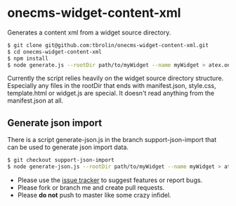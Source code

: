 # onecms-widget-content-xml
Generates a content xml from a widget source directory.

```bash
$ git clone git@github.com:tbrolin/onecms-widget-content-xml.git
$ cd onecms-widget-content-xml
$ npm install
$ node generate.js --rootDir path/to/myWidget --name myWidget > atex.onecms.Widget-myWidget.xml
```

Currently the script relies heavily on the widget source directory structure. Especially any files in the rootDir that ends with manifest.json, style.css, template.html or widget.js are special. It doesn't read anything from the manifest.json at all.

## Generate json import

There is a script generate-json.js in the branch support-json-import that can be used to generate json import data.

```bash
$ git checkout support-json-import
$ node generate-json.js --rootDir path/to/myWidget --name myWidget > atex.onecms.Widget-myWidget.json
```

* Please use the [issue tracker](https://github.com/tbrolin/onecms-widget-content-xml/issues) to suggest features or report bugs.
* Please fork or branch me and create pull requests.
* Please **do not** push to master like some crazy infidel.
